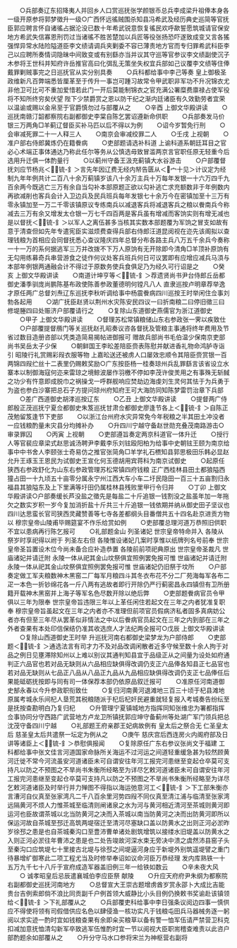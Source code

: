 <!-- { "loadSidebar": true } -->
　　○兵部奏辽东招降夷人并回乡人口赏巡抚张学颜银币总兵李成梁升祖俸本身各一级开原参将郭梦徵升一级○广西怀远徭贼围杀知县冯希武及经历典史巡简等官抚臣郭应聘言怀自诸徭占据沦没已数十年希武锐意恢复徭民欢呼歃誓愿筑城请官保安地方希武失信寡恩刑罚过当诸徭不胜苦楚加以兵匠等役张扬恐吓遂致成变又言各猺强悍异常水陆险隘道臣李文绩请调兵夹剿委不容已薄责地方官而专归罪希武科臣李己以应聘所奏情词隐昧中间致变或有别繇亦当并议其守巡等官参议李文绩副使沉子木参将王世科并知府许岳推官高曰化弭乱无策坐失权宜兵部如己议覆李文绩等住俸戴罪剿贼事完之日巡抚官从实分别具奏
　　○兵科都给事中李己等奏  皇上御极圣政维新凡百弊端悉皆厘革至于传升一事岂可踵习故常令甲武职非军功不升况锦衣尤非他卫可比可不重加爱惜若此门一开后莫能制锦衣之官充满公署糜费廪禄占使军役将不知所终穷矣伏望  陛下少禁爵赏之恩以防干纪之渐内廷诸臣有久效勤劳者宜荣以温谕或赐以金帛至于官爵慎勿过与部覆从之
　　○辛酉  上御文华殿讲读
　　○巡抚南赣汀韶都察院右副都御史李棠自陈乞罢诏遵新命供职
　　○兵部奏发马价银三万两角□羊蓟辽督臣买补马匹以后不得以为例
　　○诏今岁暂免行刑
　　○会审减死罪二十一人释三人
　　○南京会审减绞罪二人
　　○壬戌  上视朝
　　○准户部右侍郎冀炼仍在籍餋病
　　○吏部题请选补科道  上谕科道系朝廷耳目之官必心术端正事体通达乃称此任尔等务从公慎选毋致冒滥两京言官职任原无轻重今后选用升迁俱一体酌量行
　　○以蓟州守备王汲充蓟镇大水谷游击
　　○户部覆督抚刘应节杨兆＜锍-釒＞言先年因辽费无经内帑告匮从＜宀十见＞计议定为经制九年年例共计二百八十余万蓟镇岁该八十余万主兵十万每年发银一十六万四千九百余两今既逃亡三万有余自当勾补本部原题正欲以勾补逃亡求充额数非于年例数内再欲减削也客兵会计入卫边兵及民兵班兵每年发银七十余万今在密镇加至十三万有零永镇加至一万二千零该镇原议专练南兵以减退客兵将减退客兵之粮以餋南兵今称减去三万有余又增发太仓银一万七千四百两是客兵虽有增减而客饷实则有增无减也是以督抚＜锍-釒＞以军人之离伍甚多当核其实数本部题覆为军饷之冒支如故有意于清查但如先年专遣宪臣实滋烦费查得兵部右侍郎汪道昆阅视在迩先该阁拟以查理钱粮为首相应会同督抚悉心查议隆庆四年总督分布各路主兵八万五千余兵今奏称一十一万的系何据逃军三万并改拨不下万人原饷有无开除即今清角□羊顶补原饷有无勾用练募奇兵串营游食之徒作何议处客兵班兵何日可议罢即有应增应减兵马湏与本部年例银两通融会计不得过于原数务使兵食俱足乃为经久可行诏是之
　　○癸亥  上御文华殿讲读
　　○南道计坤亨等＜锍-釒＞荐遗贤尚书尹台侍郎丘岳都御史潘季驯庞尚鹏陈基布政使陈善参政董德明何镗凡八人  直隶巡按卢明章荐举逸才原任两广总督刘焘辽东巡抚李秋听调给事中杨震餋病四川巡按王时举闲住佥事刘勃各起用
　　○湖广抚臣赵贤以荆州水灾陈安民四议一曰折南粮二曰停旧徵三曰修堤塍四曰处赈济户部覆请行之
　　○复除山东道御史燕儒官为浙江道御史
　　○甲子  上御文华殿讲读
　　○督理苏松常镇粮储山东右参政张一霁以疾致仕
　　○户部覆提督鴈门等关巡抚赵孔昭奏议咨各督抚及管粮主事通将终年费用及节省过数目造册咨部以凭类造简易揭帖进御报可  赠故兵部尚书毛伯温少保南京吏部尚书吴岳太子少保
　　○朝鲜国王李昖差陪臣赍表陈慰并献进香礼物命鸿胪寺诣引  昭陵行礼赏赐彩叚衣服等物  上嘉昖送还被虏人口屡效忠顺令其陪臣赍赏银一百两锦四叚纻丝十二表里仍赐敕奖励○广东按臣杨一桂奏琼州兵乱罪繇言该省设立水寨本以制御海寇何迩来雷琼之境鲸波屡作羽檄不停如李茂许俊羙用之有事殊无斩馘之功少有忤意即成脱巾之祸操戈一呼群舰响应焚劫边海虔刘生灵何其怯于为兵勇于为盗也参白沙寨把总石子方提问琼州府知府王可大海防同知陈梦雷罚治章下兵部
　　○差广西道御史胡涍巡按辽东
　　○乙丑  上御文华殿讲读
　　○提督两广侍郎殷正茂巡抚宁夏佥都御史朱笈巡抚甘肃佥都御史廖逢节各上＜锍-釒＞自陈正茂勉留笈逢节下吏部
　　○以浙江台州府水灾异常免今年税粮之半其田土冲没者一应钱粮酌量未灾县分均摊补办
　　○升四川宁越守备赵世勋充叠茂南路游击○审录罪囚
　　○丙寅  上视朝
　　○吏部遵旨奏定两京科道官一体升迁
　　○授行人等官裴应章梁式赵思诚汤聘尹李戴李乐刘铉殴阳柏为给事中史朝铉王颐为南京给事中中书舍人李颐张士奇易仿之推官张简角□羊学礼石槚知县郭思极田乐韩必显赵允升王琢玉王恩民为试御史王宣化何玉德胡用宾蒋科为南京试御史
　　○起原任狭西右参政舒化为山东右参政管理苏松常镇四府钱粮  正广西桂林县田土都狼隘西獞占田一十九顷五十亩零分属永宁州江西大车小车二圩民隐田一百三十五亩割归永福县其狼隘东及上下里满等圩田仍属桂林县残败里甲行令归并
　　○丁卯  上御文华殿讲读○户部奏缓长芦没盐之徵先是每盐二十斤追银一钱割没之盐虽年加一年拖欠之数实岁积一岁今复加消折盐十斤共三十斤追银一钱依期并纳从御史田子坚议也  四川达思蛮长官司狭西灵藏赞善等七寺各差都纲头目番僧共五十四名赴京进贡方物以  穆宗皇帝山陵甫毕赐筵宴不作乐给赏如例
　　○吏部覆总理河道万恭照旧供职不宜以患病再行陈乞报可
　　○礼部题金山  列圣诸妃  世宗皇帝特命并入  各陵从祭岁时享祀得以祔于  列圣左右但  各陵惟设诸妃几案时享惟以纸牌列名号前奉  世宗皇帝圣旨置设木位今尚未备合应补造恭置  各陵前前项祀典原出  世宗皇帝圣裁凡  世庙诸妃并请迁附  永陵一体从祀其金山坟祭俱宜照例罢免报可惟  世庙诸妃并请迁附  永陵一体从祀其金山坟祭俱宜照例罢免报可惟  世庙诸妃仍旧祭于坟所
　　○户部奏定做工军夫粮数神木黑窑二厂每军月粮四斗其冬衣布花不分二厂苑海每军各布二疋一本色一折钞绵花各一斤八两有逃故者即行开除仍严行蓟密昌永四镇但有卫所册籍开载神木黑窑并上海子等军名色尽数开除以绝后弊
　　○吏部题餋病官员令甲俱以三年为限奉  世宗皇帝旨违限三年以上革任闲住若起文在三年之内者犹准复职奉  穆宗皇帝旨虽起文在三年之内者亦不准理但前项官员假病济私者固多真病妨公者亦有但至三年尽从罢革似非情法之中以后餋病官员起文在三年之内到部在三年之外者查果有本处印信保结仍准其收选庶人才法纪两全报可○戊辰  上御文华殿讲读
　　○复除山西道御史王时举  升巡抚河南右都御史梁梦龙为户部侍郎
　　○吏部题＜锍-釒＞通选法言有司才力不及对品改调闲散者近多守候至数十余人拘于对品之例日见壅滞除知州以上难以别议其通判知县宜于品级正从之间量为设处如府通判正六品官也若对品无缺则从六品相应缺俱得改调仍支正六品俸各知县正七品官也若对品无缺则从七品正八品从八品正九品从九品相应缺俱得改调仍支正七品俸任后果能砥砺抚按即与同有司一体保荐本部仍依原品叙迁报可
　　○准原任河南道御史郜永春以今升参政职衔致仕
　　○复归河南黄河退滩地三百三十顷于杞县滩地原属考城永乐间杞人垦荒其税粮随派于杞后杞奸民避重就轻复报入考城奏告纷纭至是抚按查勘明白乃复归杞
　　○升管理宁夏镇城地方指挥同知张维忠为署都指挥佥事协同分守西路广武营地方卢龙卫所镇抚郭应坤守备蓟州等处湖广军门领兵把总沈茂守备四川宁越
　　○礼部题王府亲郡王妃病故例有  皇太后之祭合无  仁圣皇太后  慈圣皇太后共遣祭一坛定为例从之
　　○庚午  慈庆宫后西连房火内阁府部及日讲等诸臣上＜锍-釒＞恭慰俱报闻
　　○复除原任广东右参议张尚文于福建  工科都给事中张文佳言河道国家命脉所关海运不过河运之间道轻重缓急甚为较然顾黄河迁徙不常今河流虽安河道诸臣未可自谓安往年河工报完河患继至变起仓卒莫可支持凡以防之不预图之不旱尚书朱衡所经略至为详尽乞敕河道诸臣未可自谓安往年河工报完河患继至变起仓卒莫可支持凡以防之不预图之不旱尚书朱衡所经略至为详尽乞敕河道诸臣及时举行并力殚图不得指以海运弛意河工＜锍-釒＞下工部朱衡亦言漕河自仪真至张家湾凡二千八百余里河势四叚不同仪真至清江浦与临清至张家湾远隔黄河不烦人力惟茶城至临清则闸诸泉之水为河与黄河相近清河至茶城则黄河即运河也臣故谓茶城以北当防黄河之决而入茶城以南当防黄河之决而出防黄河即所以保运河故自茶城至邳迁高筑两堤宿迁至清河尽塞缺口盖以防黄水之出则正河必淤昨岁徐邳之患是也自茶城秦沟口至豊沛曹单诸处剧筑增筑以接缕水旧堤盖以防黄水之入则正河必淤往年曹沛之患是也二处告竣故河深水束无旁决中溃之虞然沛县窑子头至秦沟口应筑堤七十里接古北堤与徐邳之间堤逼河身应于新堤外别筑遥堤譬之重门待暴增纩御寒此二项工程尤当及时修举奉诏如议命河臣万恭经理  发内库熟铁一十五万九千七十八斤于宣府成造军器盖旧例三年一给铁如数云
　　○辛未夜大风
　　○  诚孝昭皇后忌辰遣襄城伯李应臣祭  献陵
　　○升应天府府尹朱纲为都察院右副都御史巡抚河南地方
　　○总督宣大王崇古题增虏酋岁赏永邵卜大成比吉能贵台吉例索郎倘不浪比同贡副千户例首领大威静比小头目例仍换敕书奖谕赴该镇领给＜锍-釒＞下礼部覆从之
　　○兵部覆吏科给事中李日强条议阅边四事一慎供应不得使将领有司假借供应名色以肆侵渔一核功实凡于钱粮屯田兵马器械务逐一躬阅以求实迹一酌时宜如钱粮查果有余即籴买粮草以备有警一恤军伍请严禁营卫科克扣减加意抚恤清勾新军卒致逃军伍惟酌时宜一节以阅视大臣职耑稽查难责以此咨户部酌题余如部覆从之
　　○升分守马水口参将宋兰为神枢营右副将
